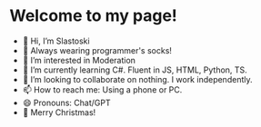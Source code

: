 # Welcome to my page! 
- 👋 Hi, I’m Slastoski
- 🧦 Always wearing programmer's socks!
- 👀 I’m interested in Moderation
- 🌱 I’m currently learning C#. Fluent in JS, HTML, Python, TS.
- 🖤 I’m looking to collaborate on nothing. I work independently.
- 📫 How to reach me: Using a phone or PC.
- 😄 Pronouns: Chat/GPT
- 🎄 Merry Christmas!

<!---
Site-Moderator-Slastoski/Site-Moderator-Slastoski is a ✨ special ✨ repository because its `README.md` (this file) appears on your GitHub profile.
You can click the Preview link to take a look at your changes.
--->
